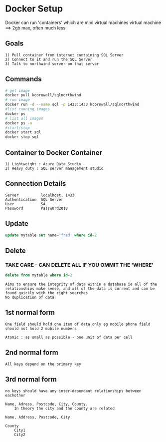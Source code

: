 # Docker Setup

Docker can run 'containers' which are mini virtual machines
    virtual machine ==> 2gb max, often much less

## Goals

    1) Pull container from internet containing SQL Server
    2) Connect to it and run the SQL Server
    3) Talk to northwind server on that server

## Commands

```bash
# get image
docker pull kcornwall/sqlnorthwind
# run image
docker run -d --name sql -p 1433:1433 kcornwall/sqlnorthwind
#list running images
docker ps
# list all images
docker ps -a
#start/stop
docker start sql
docker stop sql
```

## Container to Docker Container
    
    1) Lightweight : Azure Data Studio
    2) Heavy duty : SQL server management studio

## Connection Details

    Server          localhost, 1433
    Authentication  SQL Server
    User            SA 
    Password        Passw0rd2018

## Update
```sql
update mytable set name='fred' where id=2
```

## Delete

### TAKE CARE - CAN DELETE ALL IF YOU OMMIT THE 'WHERE'

```sql
delete from mytable where id=2
```

    Aims to ensure the integrity of data within a database ie all of the relationships make sense, and all of the data is current and can be found quickly with the right searches
    No duplication of data

## 1st normal form
    One field should hold one item of data only eg mobile phone field should not hold 2 mobile numbers

    Atomic : as small as possible - one unit of data per cell

## 2nd normal form
    All keys depend on the primary key

## 3rd normal form
    no keys should have any inter-dependant relationships between eachother

    Name, Adress, Postcode, City, County.
        In theory the city and the county are related

    Name, Address, Postcode, City
    
    County
        City1
        City2
